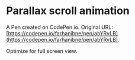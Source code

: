 # Parallax scroll animation

A Pen created on CodePen.io. Original URL: [https://codepen.io/farhanibne/pen/abYRvLB](https://codepen.io/farhanibne/pen/abYRvLB).

Optimize for full screen view.